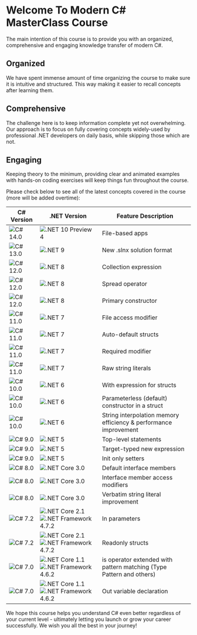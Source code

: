 # Welcome To Modern C# MasterClass Course

The main intention of this course is to provide you with an organized, comprehensive and engaging knowledge transfer of modern C#.

## Organized

We have spent immense amount of time organizing the course to make sure it is intuitive and structured. This way making it easier to recall concepts after learning them.

## Comprehensive

The challenge here is to keep information complete yet not overwhelming. Our approach is to focus on fully covering concepts widely-used by professional .NET developers on daily basis, while skipping those which are not.

## Engaging

Keeping theory to the minimum, providing clear and animated examples with hands-on coding exercises will keep things fun throughout the course.

Please check below to see all of the latest concepts covered in the course (more will be added overtime):

| C# Version | .NET Version | Feature Description |
|------------------|-------------------|------------------------|
| ![C# 14.0](https://img.shields.io/badge/C%23-14.0-blue) | ![.NET 10 Preview 4](https://img.shields.io/badge/.NET-10.0--preview--4-yellow) | File-based apps |
| ![C# 13.0](https://img.shields.io/badge/C%23-13.0-blue) | ![.NET 9](https://img.shields.io/badge/.NET-9.0-yellow) | New .slnx solution format |
| ![C# 12.0](https://img.shields.io/badge/C%23-12.0-blue) | ![.NET 8](https://img.shields.io/badge/.NET-8.0-yellow) | Collection expression |
| ![C# 12.0](https://img.shields.io/badge/C%23-12.0-blue) | ![.NET 8](https://img.shields.io/badge/.NET-8.0-yellow) | Spread operator |
| ![C# 12.0](https://img.shields.io/badge/C%23-12.0-blue) | ![.NET 8](https://img.shields.io/badge/.NET-8.0-yellow) | Primary constructor |
| ![C# 11.0](https://img.shields.io/badge/C%23-11.0-blue) | ![.NET 7](https://img.shields.io/badge/.NET-7.0-yellow) | File access modifier |
| ![C# 11.0](https://img.shields.io/badge/C%23-11.0-blue) | ![.NET 7](https://img.shields.io/badge/.NET-7.0-yellow) | Auto-default structs |
| ![C# 11.0](https://img.shields.io/badge/C%23-11.0-blue) | ![.NET 7](https://img.shields.io/badge/.NET-7.0-yellow) | Required modifier |
| ![C# 11.0](https://img.shields.io/badge/C%23-11.0-blue) | ![.NET 7](https://img.shields.io/badge/.NET-7.0-yellow) | Raw string literals |
| ![C# 10.0](https://img.shields.io/badge/C%23-10.0-blue) | ![.NET 6](https://img.shields.io/badge/.NET-6.0-yellow) | With expression for structs |
| ![C# 10.0](https://img.shields.io/badge/C%23-10.0-blue) | ![.NET 6](https://img.shields.io/badge/.NET-6.0-yellow) | Parameterless (default) constructor in a struct |
| ![C# 10.0](https://img.shields.io/badge/C%23-10.0-blue) | ![.NET 6](https://img.shields.io/badge/.NET-6.0-yellow) | String interpolation memory efficiency & performance improvement |
| ![C# 9.0](https://img.shields.io/badge/C%23-9.0-blue) | ![.NET 5](https://img.shields.io/badge/.NET-5.0-yellow) | Top-level statements |
| ![C# 9.0](https://img.shields.io/badge/C%23-9.0-blue) | ![.NET 5](https://img.shields.io/badge/.NET-5.0-yellow) | Target-typed new expression |
| ![C# 9.0](https://img.shields.io/badge/C%23-9.0-blue) | ![.NET 5](https://img.shields.io/badge/.NET-5.0-yellow) | Init only setters |
| ![C# 8.0](https://img.shields.io/badge/C%23-8.0-blue) | ![.NET Core 3.0](https://img.shields.io/badge/.NET%20Core-3.0-yellow) | Default interface members |
| ![C# 8.0](https://img.shields.io/badge/C%23-8.0-blue) | ![.NET Core 3.0](https://img.shields.io/badge/.NET%20Core-3.0-yellow) | Interface member access modifiers |
| ![C# 8.0](https://img.shields.io/badge/C%23-8.0-blue) | ![.NET Core 3.0](https://img.shields.io/badge/.NET%20Core-3.0-yellow) | Verbatim string literal improvement |
| ![C# 7.2](https://img.shields.io/badge/C%23-7.2-blue) | ![.NET Core 2.1](https://img.shields.io/badge/.NET%20Core-2.1-yellow) ![.NET Framework 4.7.2](https://img.shields.io/badge/.NET%20Framework-4.7.2-yellow) | In parameters |
| ![C# 7.2](https://img.shields.io/badge/C%23-7.2-blue) | ![.NET Core 2.1](https://img.shields.io/badge/.NET%20Core-2.1-yellow) ![.NET Framework 4.7.2](https://img.shields.io/badge/.NET%20Framework-4.7.2-yellow) | Readonly structs |
| ![C# 7.0](https://img.shields.io/badge/C%23-7.0-blue) | ![.NET Core 1.1](https://img.shields.io/badge/.NET%20Core-1.1-yellow) ![.NET Framework 4.6.2](https://img.shields.io/badge/.NET%20Framework-4.6.2-yellow) | is operator extended with pattern matching (Type Pattern and others) |
| ![C# 7.0](https://img.shields.io/badge/C%23-7.0-blue) | ![.NET Core 1.1](https://img.shields.io/badge/.NET%20Core-1.1-yellow) ![.NET Framework 4.6.2](https://img.shields.io/badge/.NET%20Framework-4.6.2-yellow) | Out variable declaration |

We hope this course helps you understand C# even better regardless of your current level - ultimately letting you launch or grow your career successfully. We wish you all the best in your journey!
